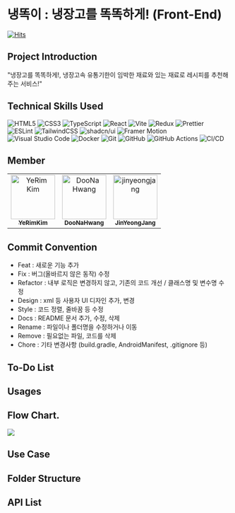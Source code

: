 # 냉똑이 : 냉장고를 똑똑하게! (Front-End)

[![Hits](https://hits.seeyoufarm.com/api/count/incr/badge.svg?url=https%3A%2F%2Fgithub.com%2FOZ-Coding-School%2Foz_03_main-002-FE&count_bg=%2379C83D&title_bg=%23555555&icon=&icon_color=%23E7E7E7&title=hits&edge_flat=false)](https://hits.seeyoufarm.com)

## Project Introduction

"냉장고를 똑똑하게!, 냉장고속 유통기한이 임박한 재료와 있는 재료로 레시피를 추천해주는 서비스!"

## Technical Skills Used

![HTML5](https://img.shields.io/badge/html5-E34F26?style=for-the-badge&logo=html5&logoColor=white)
![CSS3](https://img.shields.io/badge/css3-1572B6?style=for-the-badge&logo=css3&logoColor=white)
![TypeScript](https://img.shields.io/badge/typescript-3178C6?style=for-the-badge&logo=typescript&logoColor=white)
![React](https://img.shields.io/badge/react-61DAFB?style=for-the-badge&logo=react&logoColor=black)
![Vite](https://img.shields.io/badge/vite-646CFF?style=for-the-badge&logo=vite&logoColor=white)
![Redux](https://img.shields.io/badge/redux-764ABC?style=for-the-badge&logo=redux&logoColor=white)
![Prettier](https://img.shields.io/badge/prettier-F7B93E?style=for-the-badge&logo=prettier&logoColor=black)
![ESLint](https://img.shields.io/badge/eslint-4B32C3?style=for-the-badge&logo=eslint&logoColor=white)
![TailwindCSS](https://img.shields.io/badge/tailwindcss-38B2AC?style=for-the-badge&logo=tailwind-css&logoColor=white)
![shadcn/ui](https://img.shields.io/badge/shadcn%2Fui-000000?style=for-the-badge&logoColor=white)
![Framer Motion](https://img.shields.io/badge/framer--motion-0055FF?style=for-the-badge&logo=framer&logoColor=white)
![Visual Studio Code](https://img.shields.io/badge/Visual%20Studio%20Code-0078D4?style=for-the-badge&logo=visual-studio-code&logoColor=white)
![Docker](https://img.shields.io/badge/docker-2496ED?style=for-the-badge&logo=docker&logoColor=white)
![Git](https://img.shields.io/badge/git-F05032?style=for-the-badge&logo=git&logoColor=white)
![GitHub](https://img.shields.io/badge/github-181717?style=for-the-badge&logo=github&logoColor=white)
![GitHub Actions](https://img.shields.io/badge/GitHub%20Actions-2088FF?style=for-the-badge&logo=github-actions&logoColor=white)
![CI/CD](https://img.shields.io/badge/CI%2FCD-3DDC84?style=for-the-badge&logo=continuous-delivery&logoColor=white)

## Member

<table>
  <tr>
    <td align="center">
      <a href="https://github.com/Yerim1234">
        <img src="https://avatars.githubusercontent.com/u/162017639?v=4" width="100" height="100" alt="YeRim Kim"/>
        <br />
        <sub><b>YeRimKim</b></sub>
      </a>
    </td>
    <td align="center">
      <a href="https://github.com/Skyler85">
        <img src="https://avatars.githubusercontent.com/u/123640595?v=4" width="100" height="100" alt="DooNa Hwang"/>
        <br />
        <sub><b>DooNaHwang</b></sub>
      </a>
    </td>
    <td align="center">
      <a href="https://github.com/jinyeongjang">
        <img src="https://avatars.githubusercontent.com/u/80664549?v=4" width="100" height="100" alt="jinyeongjang"/>
        <br />
        <sub><b>JinYeongJang</b></sub>
      </a>
    </td>
  </tr>
</table>

## Commit Convention
- Feat : 새로운 기능 추가
- Fix : 버그(올바르지 않은 동작) 수정
- Refactor : 내부 로직은 변경하지 않고, 기존의 코드 개선 / 클래스명 및 변수명 수정
- Design : xml 등 사용자 UI 디자인 추가, 변경
- Style : 코드 정렬, 줄바꿈 등 수정
- Docs : README 문서 추가, 수정, 삭제
- Rename : 파일이나 폴더명을 수정하거나 이동
- Remove : 필요없는 파일, 코드를 삭제
- Chore : 기타 변경사항 (build.gradle, AndroidManifest, .gitignore 등)
## To-Do List

## Usages

## Flow Chart.

<img src="https://www.notion.so/image/https%3A%2F%2Fprod-files-secure.s3.us-west-2.amazonaws.com%2F00feaf78-d356-41ee-90f9-616e7f73fd77%2F223806c5-447f-4dd7-a879-f695737893f1%2FCap_2024-07-10_13-41-30-295.png?table=block&id=43e5b040-e9cd-42c6-a832-40c486cf39c4&spaceId=00feaf78-d356-41ee-90f9-616e7f73fd77&width=1820&userId=b45d1f37-0153-4f98-bf6d-433011eb3141&cache=v2">

## Use Case

## Folder Structure

## API List
